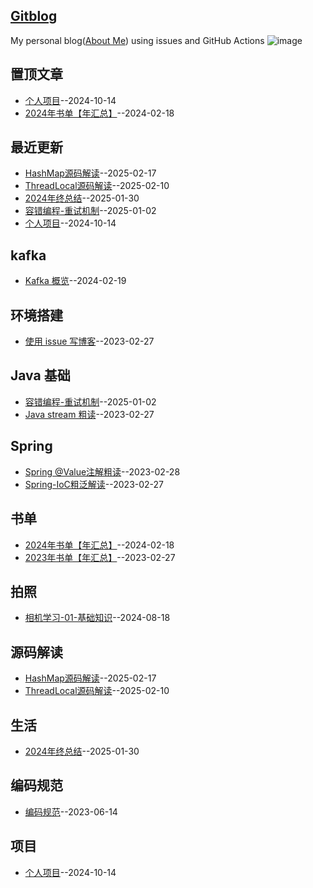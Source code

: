 ## [Gitblog](https://github.com/Winniekun/article)
My personal blog([About Me](https://github.com/Winniekun)) using issues and GitHub Actions
![image](https://github.com/user-attachments/assets/a168bf11-661e-4566-b042-7fc9544de528)

## 置顶文章
- [个人项目](https://github.com/Winniekun/article/issues/12)--2024-10-14
- [2024年书单【年汇总】](https://github.com/Winniekun/article/issues/9)--2024-02-18
## 最近更新
- [HashMap源码解读](https://github.com/Winniekun/article/issues/16)--2025-02-17
- [ThreadLocal源码解读](https://github.com/Winniekun/article/issues/15)--2025-02-10
- [2024年终总结](https://github.com/Winniekun/article/issues/14)--2025-01-30
- [容错编程-重试机制](https://github.com/Winniekun/article/issues/13)--2025-01-02
- [个人项目](https://github.com/Winniekun/article/issues/12)--2024-10-14
## kafka
- [Kafka 概览](https://github.com/Winniekun/article/issues/10)--2024-02-19
## 环境搭建
- [使用 issue 写博客](https://github.com/Winniekun/article/issues/2)--2023-02-27
## Java 基础
- [容错编程-重试机制](https://github.com/Winniekun/article/issues/13)--2025-01-02
- [Java stream 粗读](https://github.com/Winniekun/article/issues/3)--2023-02-27
## Spring
- [Spring @Value注解粗读](https://github.com/Winniekun/article/issues/6)--2023-02-28
- [Spring-IoC粗泛解读](https://github.com/Winniekun/article/issues/4)--2023-02-27
## 书单
- [2024年书单【年汇总】](https://github.com/Winniekun/article/issues/9)--2024-02-18
- [2023年书单【年汇总】](https://github.com/Winniekun/article/issues/5)--2023-02-27
## 拍照
- [相机学习-01-基础知识](https://github.com/Winniekun/article/issues/11)--2024-08-18
## 源码解读
- [HashMap源码解读](https://github.com/Winniekun/article/issues/16)--2025-02-17
- [ThreadLocal源码解读](https://github.com/Winniekun/article/issues/15)--2025-02-10
## 生活
- [2024年终总结](https://github.com/Winniekun/article/issues/14)--2025-01-30
## 编码规范
- [编码规范](https://github.com/Winniekun/article/issues/7)--2023-06-14
## 项目
- [个人项目](https://github.com/Winniekun/article/issues/12)--2024-10-14
